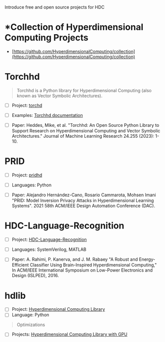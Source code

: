 Introduce free and open source projects for HDC

# *Collection of Hyperdimensional Computing Projects

- [https://github.com/HyperdimensionalComputing/collection](https://github.com/HyperdimensionalComputing/collection)



# Torchhd

> Torchhd is a Python library for Hyperdimensional Computing (also known as Vector Symbolic Architectures).

- [ ] Project: [torchd](https://github.com/hyperdimensional-computing/torchhd)
- [ ] Examples: [Torchhd documentation](https://torchhd.readthedocs.io/en/stable/index.html)
- [ ] Paper: Heddes, Mike, et al. "Torchhd: An Open Source Python Library to Support Research on Hyperdimensional Computing and Vector Symbolic Architectures." Journal of Machine Learning Research 24.255 (2023): 1-10.


# PRID

- [ ] Project: [pridhd](https://gitlab.com/biaslab/pridhd)
- [ ] Languages: Python
- [ ] Paper: Alejandro Hernández-Cano, Rosario Cammarota, Mohsen Imani "PRID: Model Inversion Privacy Attacks in Hyperdimensional Learning Systems". 2021 58th ACM/IEEE Design Automation Conference (DAC).





# HDC-Language-Recognition

- [ ] Project: [HDC-Language-Recognition](https://github.com/abbas-rahimi/HDC-Language-Recognition)
- [ ] Languages: SystemVerilog, MATLAB
- [ ] Paper: A. Rahimi, P. Kanerva, and J. M. Rabaey "A Robust and Energy-Efficient Classifier Using Brain-Inspired Hyperdimensional Computing," In ACM/IEEE International Symposium on Low-Power Electronics and Design (ISLPED), 2016.


# hdlib

- [ ] Project: [Hyperdimensional Computing Library](https://github.com/MHersche/hdlib)
- [ ] Language: Python

> Optimizations
- [ ] Projects: [Hyperdimensional Computing Library with GPU](https://github.com/skurella/hdlib)




